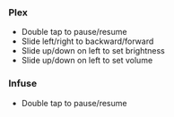 ### Plex
- Double tap to pause/resume
- Slide left/right to backward/forward
- Slide up/down on left to set brightness
- Slide up/down on left to set volume

### Infuse
- Double tap to pause/resume